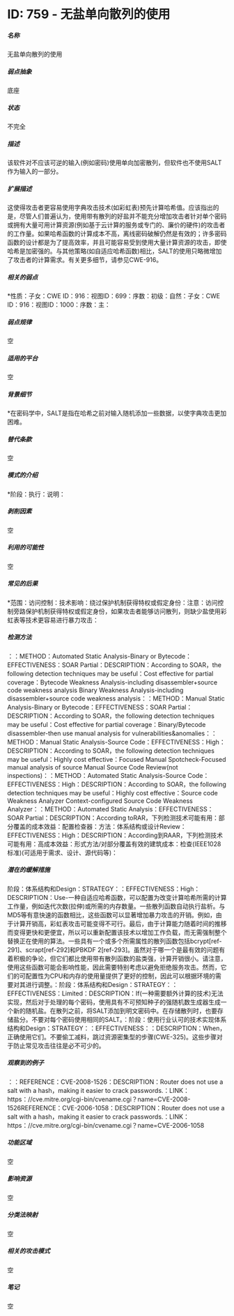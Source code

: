 # ID: 759 - 无盐单向散列的使用
<h5>名称</h5>无盐单向散列的使用
<h5>弱点抽象</h5>底座
<h5>状态</h5>不完全
<h5>描述</h5>该软件对不应该可逆的输入(例如密码)使用单向加密散列，但软件也不使用SALT作为输入的一部分。
<h5>扩展描述</h5>这使得攻击者更容易使用字典攻击技术(如彩虹表)预先计算哈希值。应该指出的是，尽管人们普遍认为，使用带有散列的好盐并不能充分增加攻击者针对单个密码或拥有大量可用计算资源(例如基于云计算的服务或专门的、廉价的硬件)的攻击者的工作量。如果哈希函数的计算成本不高，离线密码破解仍然是有效的；许多密码函数的设计都是为了提高效率，并且可能容易受到使用大量计算资源的攻击，即使哈希是加密强的。与其他策略(如自适应哈希函数)相比，SALT的使用只略微增加了攻击者的计算需求。有关更多细节，请参见CWE-916。
<h5>相关的弱点</h5>*性质：子女：CWE ID：916：视图ID：699：序数：初级：自然：子女：CWE ID：916：视图ID：1000：序数：主：
<h5>弱点规律</h5>空
<h5>适用的平台</h5>空
<h5>背景细节</h5>*在密码学中，SALT是指在哈希之前对输入随机添加一些数据，以使字典攻击更加困难。
<h5>替代条款</h5>空
<h5>模式的介绍</h5>*阶段：执行：说明：
<h5>剥削因素</h5>空
<h5>利用的可能性</h5>空
<h5>常见的后果</h5>*范围：访问控制：技术影响：绕过保护机制获得特权或假定身份：注意：访问控制旁路保护机制获得特权或假定身份，如果攻击者能够访问散列，则缺少盐使用彩虹表等技术更容易进行暴力攻击：
<h5>检测方法</h5>：：METHOD：Automated Static Analysis-Binary or Bytecode：EFFECTIVENESS：SOAR Partial：DESCRIPTION：According to SOAR，the following detection techniques may be useful：Cost effective for partial coverage：Bytecode Weakness Analysis-including disassembler+source code weakness analysis Binary Weakness Analysis-including disassembler+source code weakness analysis：：METHOD：Manual Static Analysis-Binary or Bytecode：EFFECTIVENESS：SOAR Partial：DESCRIPTION：According to SOAR，the following detection techniques may be useful：Cost effective for partial coverage：Binary/Bytecode disassembler-then use manual analysis for vulnerabilities&anomalies：：METHOD：Manual Static Analysis-Source Code：EFFECTIVENESS：High：DESCRIPTION：According to SOAR，the following detection techniques may be useful：Highly cost effective：Focused Manual Spotcheck-Focused manual analysis of source Manual Source Code Review(not inspections)：：METHOD：Automated Static Analysis-Source Code：EFFECTIVENESS：High：DESCRIPTION：According to SOAR，the following detection techniques may be useful：Highly cost effective：Source code Weakness Analyzer Context-configured Source Code Weakness Analyzer：：METHOD：Automated Static Analysis：EFFECTIVENESS：SOAR Partial：DESCRIPTION：According toRAR，下列检测技术可能有用：部分覆盖的成本效益：配置检查器：方法：体系结构或设计Review：EFFECTIVENESS：High：DESCRIPTION：According到RAAR，下列检测技术可能有用：高成本效益：形式方法/对部分覆盖有效的建筑成本：检查(IEEE1028标准)(可适用于需求、设计、源代码等)：
<h5>潜在的缓解措施</h5>阶段：体系结构和Design：STRATEGY：：EFFECTIVENESS：High：DESCRIPTION：Use-一种自适应哈希函数，可以配置为改变计算哈希所需的计算工作量，例如迭代次数(拉伸)或所需的内存数量。一些散列函数自动执行盐析。与MD5等有意快速的函数相比，这些函数可以显著增加暴力攻击的开销。例如，由于计算开销高，彩虹表攻击可能变得不可行。最后，由于计算能力随着时间的推移而变得更快和更便宜，所以可以重新配置该技术以增加工作负载，而无需强制整个替换正在使用的算法。一些具有一个或多个所需属性的散列函数包括bcrypt[ref-291]、scrapt[ref-292]和PBKDF 2[ref-293]。虽然对于哪一个是最有效的问题有着积极的争论，但它们都比使用带有散列函数的盐类强，计算开销很小。请注意，使用这些函数可能会影响性能，因此需要特别考虑以避免拒绝服务攻击。然而，它们的可配置性为CPU和内存的使用量提供了更好的控制，因此可以根据环境的需要对其进行调整。：阶段：体系结构和Design：STRATEGY：：EFFECTIVENESS：Limited：DESCRIPTION：If(一种需要额外计算的技术)无法实现，然后对于处理的每个密码，使用具有不可预知种子的强随机数生成器生成一个新的随机盐。在散列之前，将SALT添加到明文密码中。在存储散列时，也要存储盐分。不要对每个密码使用相同的SALT。：阶段：使用行业认可的技术实现体系结构和Design：STRATEGY：：EFFECTIVENESS：：DESCRIPTION：When，正确使用它们。不要偷工减料，跳过资源密集型的步骤(CWE-325)。这些步骤对于防止常见攻击往往是必不可少的。
<h5>观察到的例子</h5>：：REFERENCE：CVE-2008-1526：DESCRIPTION：Router does not use a salt with a hash，making it easier to crack passwords.：LINK：https：//cve.mitre.org/cgi-bin/cvename.cgi？name=CVE-2008-1526REFERENCE：CVE-2006-1058：DESCRIPTION：Router does not use a salt with a hash，making it easier to crack passwords.：LINK：https：//cve.mitre.org/cgi-bin/cvename.cgi？name=CVE-2006-1058
<h5>功能区域</h5>空
<h5>影响资源</h5>空
<h5>分类法映射</h5>空
<h5>相关的攻击模式</h5>空
<h5>笔记</h5>空

